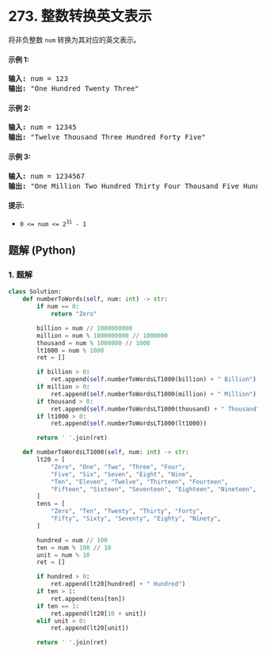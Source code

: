 # 273. 整数转换英文表示
将非负整数 `num` 转换为其对应的英文表示。

#### 示例 1:
<pre>
<strong>输入:</strong> num = 123
<strong>输出:</strong> "One Hundred Twenty Three"
</pre>

#### 示例 2:
<pre>
<strong>输入:</strong> num = 12345
<strong>输出:</strong> "Twelve Thousand Three Hundred Forty Five"
</pre>

#### 示例 3:
<pre>
<strong>输入:</strong> num = 1234567
<strong>输出:</strong> "One Million Two Hundred Thirty Four Thousand Five Hundred Sixty Seven"
</pre>

#### 提示:
* <code>0 <= num <= 2<sup>31</sup> - 1</code>

## 题解 (Python)

### 1. 题解
```Python
class Solution:
    def numberToWords(self, num: int) -> str:
        if num == 0:
            return "Zero"

        billion = num // 1000000000
        million = num % 1000000000 // 1000000
        thousand = num % 1000000 // 1000
        lt1000 = num % 1000
        ret = []

        if billion > 0:
            ret.append(self.numberToWordsLT1000(billion) + " Billion")
        if million > 0:
            ret.append(self.numberToWordsLT1000(million) + " Million")
        if thousand > 0:
            ret.append(self.numberToWordsLT1000(thousand) + " Thousand")
        if lt1000 > 0:
            ret.append(self.numberToWordsLT1000(lt1000))

        return ' '.join(ret)

    def numberToWordsLT1000(self, num: int) -> str:
        lt20 = [
            "Zero", "One", "Two", "Three", "Four",
            "Five", "Six", "Seven", "Eight", "Nine",
            "Ten", "Eleven", "Twelve", "Thirteen", "Fourteen",
            "Fifteen", "Sixteen", "Seventeen", "Eighteen", "Nineteen",
        ]
        tens = [
            "Zero", "Ten", "Twenty", "Thirty", "Forty",
            "Fifty", "Sixty", "Seventy", "Eighty", "Ninety",
        ]

        hundred = num // 100
        ten = num % 100 // 10
        unit = num % 10
        ret = []

        if hundred > 0:
            ret.append(lt20[hundred] + " Hundred")
        if ten > 1:
            ret.append(tens[ten])
        if ten == 1:
            ret.append(lt20[10 + unit])
        elif unit > 0:
            ret.append(lt20[unit])

        return ' '.join(ret)
```
